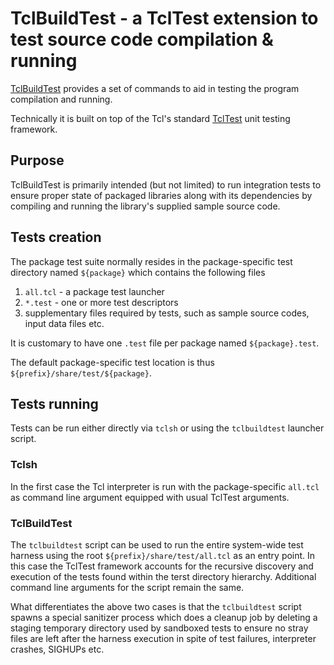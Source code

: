 # TclBuildTest - a TclTest extension to test source code compilation &amp; running

[TclBuildTest](https://github.com/okhlybov/tclbuildtest) provides a set of commands to aid in testing the program compilation and running.

Technically it is built on top of the Tcl's standard [TclTest](https://www.tcl-lang.org/man/tcl/TclCmd/tcltest.htm) unit testing framework.

## Purpose

TclBuildTest is primarily intended (but not limited) to run integration tests to ensure proper state of packaged libraries along with its dependencies by compiling and running the library's supplied sample source code.

## Tests creation

The package test suite normally resides in the package-specific test directory named `${package}` which contains the following files

1. `all.tcl` - a package test launcher
2. `*.test` - one or more test descriptors
3. supplementary files required by tests, such as sample source codes, input data files etc.

It is customary to have one `.test` file per package named `${package}.test`.

The default package-specific test location is thus `${prefix}/share/test/${package}`.

## Tests running

Tests can be run either directly via `tclsh` or using the `tclbuildtest` launcher script.

### Tclsh

In the first case the Tcl interpreter is run with the package-specific `all.tcl` as command line argument equipped with usual TclTest arguments.

### TclBuildTest

The `tclbuildtest` script can be used to run the entire system-wide test harness using the root `${prefix}/share/test/all.tcl` as an entry point. In this case the TclTest framework accounts for the recursive discovery and execution of the tests found within the terst directory hierarchy. Additional command line arguments for the script remain the same.

What differentiates the above two cases is that the `tclbuildtest` script spawns a special sanitizer process which does a cleanup job by deleting a staging temporary directory used by sandboxed tests to ensure no stray files are left after the harness execution in spite of test failures, interpreter crashes, SIGHUPs etc.

